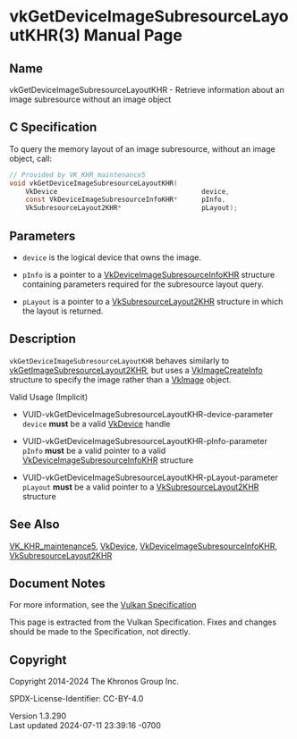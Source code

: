 # vkGetDeviceImageSubresourceLayoutKHR(3) Manual Page

## Name

vkGetDeviceImageSubresourceLayoutKHR - Retrieve information about an
image subresource without an image object



## <a href="#_c_specification" class="anchor"></a>C Specification

To query the memory layout of an image subresource, without an image
object, call:

``` c
// Provided by VK_KHR_maintenance5
void vkGetDeviceImageSubresourceLayoutKHR(
    VkDevice                                    device,
    const VkDeviceImageSubresourceInfoKHR*      pInfo,
    VkSubresourceLayout2KHR*                    pLayout);
```

## <a href="#_parameters" class="anchor"></a>Parameters

- `device` is the logical device that owns the image.

- `pInfo` is a pointer to a
  [VkDeviceImageSubresourceInfoKHR](https://registry.khronos.org/vulkan/specs/1.3-extensions/man/html/VkDeviceImageSubresourceInfoKHR.html)
  structure containing parameters required for the subresource layout
  query.

- `pLayout` is a pointer to a
  [VkSubresourceLayout2KHR](https://registry.khronos.org/vulkan/specs/1.3-extensions/man/html/VkSubresourceLayout2KHR.html) structure in
  which the layout is returned.

## <a href="#_description" class="anchor"></a>Description

`vkGetDeviceImageSubresourceLayoutKHR` behaves similarly to
[vkGetImageSubresourceLayout2KHR](https://registry.khronos.org/vulkan/specs/1.3-extensions/man/html/vkGetImageSubresourceLayout2KHR.html),
but uses a [VkImageCreateInfo](https://registry.khronos.org/vulkan/specs/1.3-extensions/man/html/VkImageCreateInfo.html) structure to
specify the image rather than a [VkImage](https://registry.khronos.org/vulkan/specs/1.3-extensions/man/html/VkImage.html) object.

Valid Usage (Implicit)

- <a href="#VUID-vkGetDeviceImageSubresourceLayoutKHR-device-parameter"
  id="VUID-vkGetDeviceImageSubresourceLayoutKHR-device-parameter"></a>
  VUID-vkGetDeviceImageSubresourceLayoutKHR-device-parameter  
  `device` **must** be a valid [VkDevice](https://registry.khronos.org/vulkan/specs/1.3-extensions/man/html/VkDevice.html) handle

- <a href="#VUID-vkGetDeviceImageSubresourceLayoutKHR-pInfo-parameter"
  id="VUID-vkGetDeviceImageSubresourceLayoutKHR-pInfo-parameter"></a>
  VUID-vkGetDeviceImageSubresourceLayoutKHR-pInfo-parameter  
  `pInfo` **must** be a valid pointer to a valid
  [VkDeviceImageSubresourceInfoKHR](https://registry.khronos.org/vulkan/specs/1.3-extensions/man/html/VkDeviceImageSubresourceInfoKHR.html)
  structure

- <a href="#VUID-vkGetDeviceImageSubresourceLayoutKHR-pLayout-parameter"
  id="VUID-vkGetDeviceImageSubresourceLayoutKHR-pLayout-parameter"></a>
  VUID-vkGetDeviceImageSubresourceLayoutKHR-pLayout-parameter  
  `pLayout` **must** be a valid pointer to a
  [VkSubresourceLayout2KHR](https://registry.khronos.org/vulkan/specs/1.3-extensions/man/html/VkSubresourceLayout2KHR.html) structure

## <a href="#_see_also" class="anchor"></a>See Also

[VK_KHR_maintenance5](https://registry.khronos.org/vulkan/specs/1.3-extensions/man/html/VK_KHR_maintenance5.html),
[VkDevice](https://registry.khronos.org/vulkan/specs/1.3-extensions/man/html/VkDevice.html),
[VkDeviceImageSubresourceInfoKHR](https://registry.khronos.org/vulkan/specs/1.3-extensions/man/html/VkDeviceImageSubresourceInfoKHR.html),
[VkSubresourceLayout2KHR](https://registry.khronos.org/vulkan/specs/1.3-extensions/man/html/VkSubresourceLayout2KHR.html)

## <a href="#_document_notes" class="anchor"></a>Document Notes

For more information, see the <a
href="https://registry.khronos.org/vulkan/specs/1.3-extensions/html/vkspec.html#vkGetDeviceImageSubresourceLayoutKHR"
target="_blank" rel="noopener">Vulkan Specification</a>

This page is extracted from the Vulkan Specification. Fixes and changes
should be made to the Specification, not directly.

## <a href="#_copyright" class="anchor"></a>Copyright

Copyright 2014-2024 The Khronos Group Inc.

SPDX-License-Identifier: CC-BY-4.0

Version 1.3.290  
Last updated 2024-07-11 23:39:16 -0700
